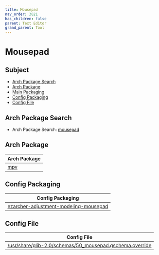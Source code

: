 ```yaml
---
title: Mousepad
nav_order: 3021
has_children: false
parent: Text Editor
grand_parent: Tool
---
```



# Mousepad


## Subject

* [Arch Package Search](#arch-package-search)
* [Arch Package](#arch-package)
* [Main Packaging](#main-packaging)
* [Config Packaging](#config-packaging)
* [Config File](#config-file)


## Arch Package Search

* Arch Package Search: [mousepad](https://archlinux.org/packages/?sort=&q=mousepad&maintainer=&flagged=)


## Arch Package

| Arch Package |
| --- |
| [mpv](https://archlinux.org/packages/extra/x86_64/mousepad/) |


## Config Packaging

| Config Packaging |
| --- |
| [ezarcher-adjustment-modeling-mousepad](https://github.com/samwhelp/ezarcher-adjustment/tree/main/project/ezarcher-adjustment-system/ezarcher-adjustment-packaging/pack/core/tool/ezarcher-adjustment-modeling-mousepad) |


## Config File

| Config File |
| --- |
| [/usr/share/glib-2.0/schemas/50_mousepad.gschema.override](https://github.com/samwhelp/ezarcher-adjustment/blob/main/project/ezarcher-adjustment-system/ezarcher-adjustment-packaging/pack/core/tool/ezarcher-adjustment-modeling-mousepad/asset/overlay/usr/share/glib-2.0/schemas/50_mousepad.gschema.override) |
